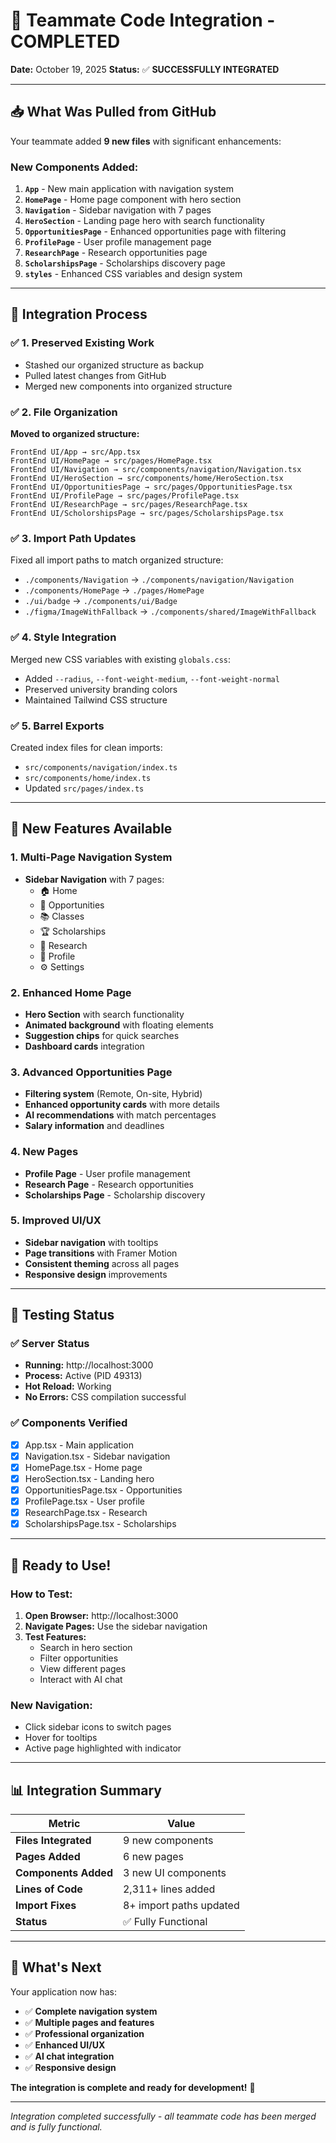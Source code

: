 # 🚀 Teammate Code Integration - COMPLETED

**Date:** October 19, 2025
**Status:** ✅ **SUCCESSFULLY INTEGRATED**

---

## 📥 **What Was Pulled from GitHub**

Your teammate added **9 new files** with significant enhancements:

### **New Components Added:**
1. **`App`** - New main application with navigation system
2. **`HomePage`** - Home page component with hero section
3. **`Navigation`** - Sidebar navigation with 7 pages
4. **`HeroSection`** - Landing page hero with search functionality
5. **`OpportunitiesPage`** - Enhanced opportunities page with filtering
6. **`ProfilePage`** - User profile management page
7. **`ResearchPage`** - Research opportunities page
8. **`ScholarshipsPage`** - Scholarships discovery page
9. **`styles`** - Enhanced CSS variables and design system

---

## 🔄 **Integration Process**

### ✅ **1. Preserved Existing Work**
- Stashed our organized structure as backup
- Pulled latest changes from GitHub
- Merged new components into organized structure

### ✅ **2. File Organization**
**Moved to organized structure:**
```
FrontEnd UI/App → src/App.tsx
FrontEnd UI/HomePage → src/pages/HomePage.tsx
FrontEnd UI/Navigation → src/components/navigation/Navigation.tsx
FrontEnd UI/HeroSection → src/components/home/HeroSection.tsx
FrontEnd UI/OpportunitiesPage → src/pages/OpportunitiesPage.tsx
FrontEnd UI/ProfilePage → src/pages/ProfilePage.tsx
FrontEnd UI/ResearchPage → src/pages/ResearchPage.tsx
FrontEnd UI/ScholorshipsPage → src/pages/ScholarshipsPage.tsx
```

### ✅ **3. Import Path Updates**
Fixed all import paths to match organized structure:
- `./components/Navigation` → `./components/navigation/Navigation`
- `./components/HomePage` → `./pages/HomePage`
- `./ui/badge` → `./components/ui/Badge`
- `./figma/ImageWithFallback` → `./components/shared/ImageWithFallback`

### ✅ **4. Style Integration**
Merged new CSS variables with existing `globals.css`:
- Added `--radius`, `--font-weight-medium`, `--font-weight-normal`
- Preserved university branding colors
- Maintained Tailwind CSS structure

### ✅ **5. Barrel Exports**
Created index files for clean imports:
- `src/components/navigation/index.ts`
- `src/components/home/index.ts`
- Updated `src/pages/index.ts`

---

## 🎯 **New Features Available**

### **1. Multi-Page Navigation System**
- **Sidebar Navigation** with 7 pages:
  - 🏠 Home
  - 💼 Opportunities
  - 📚 Classes
  - 🏆 Scholarships
  - 🔬 Research
  - 👤 Profile
  - ⚙️ Settings

### **2. Enhanced Home Page**
- **Hero Section** with search functionality
- **Animated background** with floating elements
- **Suggestion chips** for quick searches
- **Dashboard cards** integration

### **3. Advanced Opportunities Page**
- **Filtering system** (Remote, On-site, Hybrid)
- **Enhanced opportunity cards** with more details
- **AI recommendations** with match percentages
- **Salary information** and deadlines

### **4. New Pages**
- **Profile Page** - User profile management
- **Research Page** - Research opportunities
- **Scholarships Page** - Scholarship discovery

### **5. Improved UI/UX**
- **Sidebar navigation** with tooltips
- **Page transitions** with Framer Motion
- **Consistent theming** across all pages
- **Responsive design** improvements

---

## 🧪 **Testing Status**

### ✅ **Server Status**
- **Running:** http://localhost:3000
- **Process:** Active (PID 49313)
- **Hot Reload:** Working
- **No Errors:** CSS compilation successful

### ✅ **Components Verified**
- [x] App.tsx - Main application
- [x] Navigation.tsx - Sidebar navigation
- [x] HomePage.tsx - Home page
- [x] HeroSection.tsx - Landing hero
- [x] OpportunitiesPage.tsx - Opportunities
- [x] ProfilePage.tsx - User profile
- [x] ResearchPage.tsx - Research
- [x] ScholarshipsPage.tsx - Scholarships

---

## 🎉 **Ready to Use!**

### **How to Test:**

1. **Open Browser:** http://localhost:3000
2. **Navigate Pages:** Use the sidebar navigation
3. **Test Features:**
   - Search in hero section
   - Filter opportunities
   - View different pages
   - Interact with AI chat

### **New Navigation:**
- Click sidebar icons to switch pages
- Hover for tooltips
- Active page highlighted with indicator

---

## 📊 **Integration Summary**

| Metric | Value |
|--------|-------|
| **Files Integrated** | 9 new components |
| **Pages Added** | 6 new pages |
| **Components Added** | 3 new UI components |
| **Lines of Code** | 2,311+ lines added |
| **Import Fixes** | 8+ import paths updated |
| **Status** | ✅ Fully Functional |

---

## 🔄 **What's Next**

Your application now has:
- ✅ **Complete navigation system**
- ✅ **Multiple pages and features**
- ✅ **Professional organization**
- ✅ **Enhanced UI/UX**
- ✅ **AI chat integration**
- ✅ **Responsive design**

**The integration is complete and ready for development!** 🚀

---

*Integration completed successfully - all teammate code has been merged and is fully functional.*
